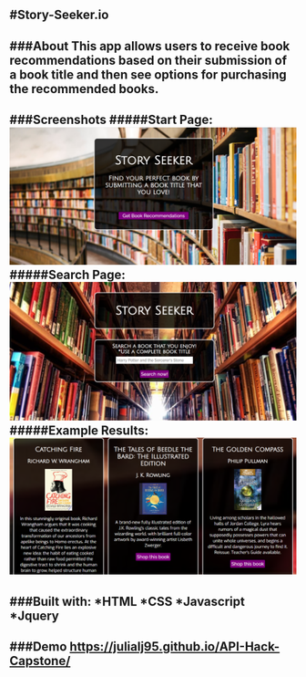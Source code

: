 #Story-Seeker.io
-------------------
###About
This app allows users to receive book recommendations based on their submission of a book title and then see options for purchasing the recommended books. 
-------------------
###Screenshots
#####Start Page:
![Start Page](/images/start-page.png)
#####Search Page:
![Search Page](/images/search-page.png)
#####Example Results:
![Example Results](/images/example-results.png)
-------------------
###Built with:
*HTML
*CSS
*Javascript
*Jquery
-------------------
###Demo
https://julialj95.github.io/API-Hack-Capstone/ 
-------------------
